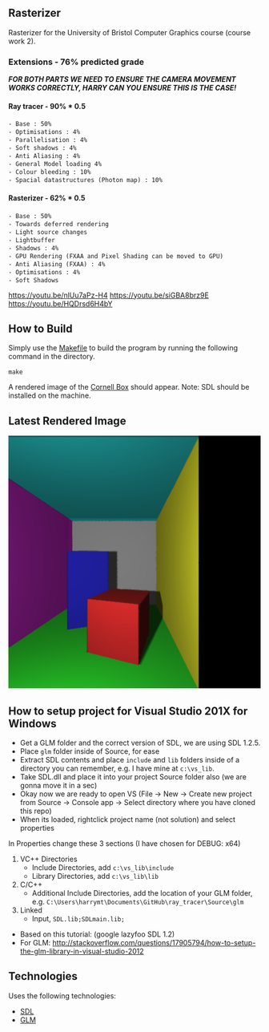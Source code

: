 ## Rasterizer

Rasterizer for the University of Bristol Computer Graphics course (course work 2).

### Extensions - 76% predicted grade

***FOR BOTH PARTS WE NEED TO ENSURE THE CAMERA MOVEMENT WORKS CORRECTLY, HARRY CAN YOU ENSURE THIS IS THE CASE!***

#### Ray tracer - 90% * 0.5
    - Base : 50%
    - Optimisations : 4%
    - Parallelisation : 4%
    - Soft shadows : 4%
    - Anti Aliasing : 4%
    - General Model loading 4%
    - Colour bleeding : 10%
    - Spacial datastructures (Photon map) : 10%

#### Rasterizer - 62% * 0.5
    - Base : 50%
    - Towards deferred rendering
    - Light source changes
    - Lightbuffer
    - Shadows : 4%
    - GPU Rendering (FXAA and Pixel Shading can be moved to GPU)
    - Anti Aliasing (FXAA) : 4%
    - Optimisations : 4%
    - Soft Shadows

https://youtu.be/nlUu7aPz-H4
https://youtu.be/siGBA8brz9E
https://youtu.be/HQDrsd6H4bY

## How to Build

Simply use the [Makefile](Makefile) to build the program by running the following command in the directory.

```
make
```

A rendered image of the [Cornell Box](https://en.wikipedia.org/wiki/Cornell_box) should appear.
Note: SDL should be installed on the machine.

## Latest Rendered Image

![Screenshot](screenshot.bmp "Rendered Image")

## How to setup project for Visual Studio 201X for Windows

- Get a GLM folder and the correct version of SDL, we are using SDL 1.2.5.
- Place `glm` folder inside of Source, for ease
- Extract SDL contents and place `include` and `lib` folders inside of a directory you can remember, e.g. I have mine at `c:\vs_lib`.
- Take SDL.dll and place it into your project Source folder also (we are gonna move it in a sec)
- Okay now we are ready to open VS (File -> New -> Create new project from Source -> Console app -> Select directory where you have cloned this repo)
- When its loaded, rightclick project name (not solution) and select properties


In Properties change these 3 sections (I have chosen for DEBUG: x64)

1. VC++ Directories
    - Include Directories, add `c:\vs_lib\include`
    - Library Directories, add `c:\vs_lib\lib`
2. C/C++
    - Additional Include Directories, add the location of your GLM folder, e.g. `C:\Users\harrymt\Documents\GitHub\ray_tracer\Source\glm`
3. Linked
    - Input, `SDL.lib;SDLmain.lib;`


- Based on this tutorial: (google lazyfoo SDL 1.2)
- For GLM: http://stackoverflow.com/questions/17905794/how-to-setup-the-glm-library-in-visual-studio-2012

## Technologies

Uses the following technologies:

- [SDL](http://www.libsdl.org)
- [GLM](http://glm.g-truc.net)
